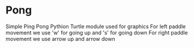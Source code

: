 # Pong
Simple Ping Pong Pythion
Turtle module used for graphics 
For left paddle movement we use 'w' for going up and 's' for going down
For right paddle movement we use arrow up and arrow down
